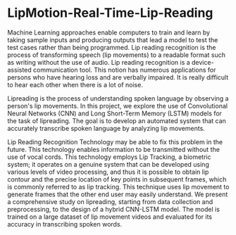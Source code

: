 # LipMotion-Real-Time-Lip-Reading
Machine Learning approaches enable computers to train and learn by taking sample inputs and producing outputs that lead a model to test the test cases rather than being programmed. Lip reading recognition is the process of transforming speech (lip movements) to a readable format such as writing without the use of audio. Lip reading recognition is a device-assisted communication tool. This notion has numerous applications for persons who have hearing loss and are verbally impaired. It is really difficult to hear each other when there is a lot of noise.

Lipreading is the process of understanding spoken language by observing a person's lip movements. In this project, we explore the use of Convolutional Neural Networks (CNN) and Long Short-Term Memory (LSTM) models for the task of lipreading. The goal is to develop an automated system that can accurately transcribe spoken language by analyzing lip movements.

Lip Reading Recognition Technology may be able to fix this problem in the future. This technology enables information to be transmitted without the use of vocal cords. This technology employs Lip Tracking, a biometric system; it operates on a genuine system that can be developed using various levels of video processing, and thus it is possible to obtain lip contour and the precise location of key points in subsequent frames, which is commonly referred to as lip tracking. This technique uses lip movement to generate frames that the other end user may easily understand. We present a comprehensive study on lipreading, starting from data collection and preprocessing, to the design of a hybrid CNN-LSTM model. The model is trained on a large dataset of lip movement videos and evaluated for its accuracy in transcribing spoken words.
